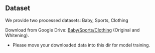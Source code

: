 ## Dataset

We provide two processed datasets: Baby, Sports, Clothing

Download from Google Drive: [Baby/Sports/Clothing](https://drive.google.com/file/d/12GUVxa6v3L3JbCd0KJTwM1ltd1oA3MHI/view?usp=sharing) (Original and Whitening).

* Please move your downloaded data into this dir for model training.